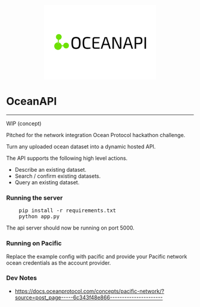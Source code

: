 <p align='center'>
    <img src="./img/ocean_api_3_2.png">
</p>

# OceanAPI
---
WIP (concept)

Pitched for the network integration Ocean Protocol hackathon challenge.

Turn any uploaded ocean dataset into a dynamic hosted API.

The API supports the following high level actions.

* Describe an existing dataset.
* Search / confirm existing datasets.
* Query an existing dataset.

### Running the server

<pre>
    pip install -r requirements.txt
    python app.py
</pre>

The api server should now be running on port 5000.

### Running on Pacific
Replace the example config with pacific and provide your Pacific network ocean credentials as the account provider.


### Dev Notes
* https://docs.oceanprotocol.com/concepts/pacific-network/?source=post_page-----6c343f48e866----------------------